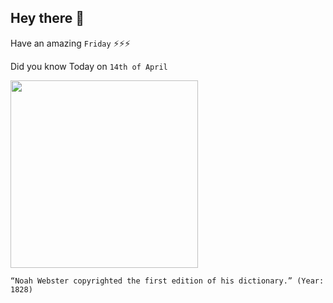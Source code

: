 ## Hey there 👋
Have an amazing `Friday` ⚡⚡⚡

Did you know Today on `14th of April`
 
 [<img src="https://upload.wikimedia.org/wikipedia/commons/thumb/d/d2/Noah_Webster_The_Schoolmaster_of_the_Republic.jpg/2560px-Noah_Webster_The_Schoolmaster_of_the_Republic.jpg" width="300" />](https://en.wikipedia.org/wiki/Noah_Webster#:~:text=At%20the%20age%20of%20seventy,dictionary%20only%20sold%202%2C500%20copies.) 
 ```
“Noah Webster copyrighted the first edition of his dictionary.” (Year: 1828)
```

